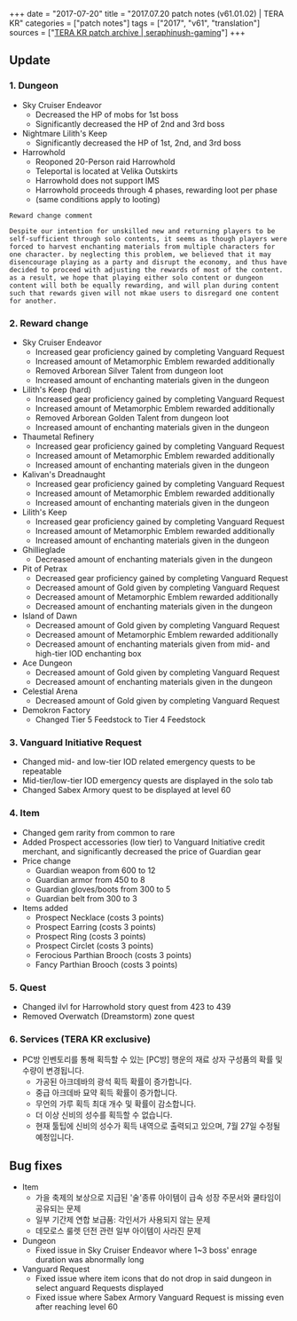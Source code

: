 +++
date = "2017-07-20"
title = "2017.07.20 patch notes (v61.01.02) | TERA KR"
categories = ["patch notes"]
tags = ["2017", "v61", "translation"]
sources = ["[TERA KR patch archive | seraphinush-gaming](/ko/patch/2017/v61-01-02)"]
+++

## Update

### **1.** Dungeon
- Sky Cruiser Endeavor
  - Decreased the HP of mobs for 1st boss
  - Significantly decreased the HP of 2nd and 3rd boss
- Nightmare Lilith's Keep
  - Significantly decreased the HP of 1st, 2nd, and 3rd boss
- Harrowhold
  - Reoponed 20-Person raid Harrowhold
  - Teleportal is located at Velika Outskirts
  - Harrowhold does not support IMS
  - Harrowhold proceeds through 4 phases, rewarding loot per phase
  - (same conditions apply to looting)

```
Reward change comment

Despite our intention for unskilled new and returning players to be self-sufficient through solo contents, it seems as though players were forced to harvest enchanting materials from multiple characters for one character. by neglecting this problem, we believed that it may disencourage playing as a party and disrupt the economy, and thus have decided to proceed with adjusting the rewards of most of the content. as a result, we hope that playing either solo content or dungeon content will both be equally rewarding, and will plan during content such that rewards given will not mkae users to disregard one content for another.
```

### **2.** Reward change
- Sky Cruiser Endeavor
  - Increased gear proficiency gained by completing Vanguard Request
  - Increased amount of Metamorphic Emblem rewarded additionally
  - Removed Arborean Silver Talent from dungeon loot
  - Increased amount of enchanting materials given in the dungeon
- Lilith's Keep (hard)
  - Increased gear proficiency gained by completing Vanguard Request
  - Increased amount of Metamorphic Emblem rewarded additionally
  - Removed Arborean Golden Talent from dungeon loot
  - Increased amount of enchanting materials given in the dungeon
- Thaumetal Refinery
  - Increased gear proficiency gained by completing Vanguard Request
  - Increased amount of Metamorphic Emblem rewarded additionally
  - Increased amount of enchanting materials given in the dungeon
- Kalivan's Dreadnaught
  - Increased gear proficiency gained by completing Vanguard Request
  - Increased amount of Metamorphic Emblem rewarded additionally
  - Increased amount of enchanting materials given in the dungeon
- Lilith's Keep
  - Increased gear proficiency gained by completing Vanguard Request
  - Increased amount of Metamorphic Emblem rewarded additionally
  - Increased amount of enchanting materials given in the dungeon
- Ghillieglade
  - Decreased amount of enchanting materials given in the dungeon
- Pit of Petrax
  - Decreased gear proficiency gained by completing Vanguard Request
  - Decreased amount of Gold given by completing Vanguard Request
  - Decreased amount of Metamorphic Emblem rewarded additionally
  - Decreased amount of enchanting materials given in the dungeon
- Island of Dawn
  - Decreased amount of Gold given by completing Vanguard Request
  - Decreased amount of Metamorphic Emblem rewarded additionally
  - Decreased amount of enchanting materials given from mid- and high-tier IOD enchanting box
- Ace Dungeon
  - Decreased amount of Gold given by completing Vanguard Request
  - Decreased amount of enchanting materials given in the dungeon
- Celestial Arena
  - Decreased amount of Gold given by completing Vanguard Request
- Demokron Factory
  - Changed Tier 5 Feedstock to Tier 4 Feedstock

### **3.** Vanguard Initiative Request
- Changed mid- and low-tier IOD related emergency quests to be repeatable
- Mid-tier/low-tier IOD emergency quests are displayed in the solo tab
- Changed Sabex Armory quest to be displayed at level 60

### **4.** Item
- Changed gem rarity from common to rare
- Added Prospect accessories (low tier) to Vanguard Initiative credit merchant, and significantly decreased the price of Guardian gear
- Price change
  - Guardian weapon from 600 to 12
  - Guardian armor from 450 to 8
  - Guardian gloves/boots from 300 to 5
  - Guardian belt from 300 to 3
- Items added
  - Prospect Necklace (costs 3 points)
  - Prospect Earring (costs 3 points)
  - Prospect Ring (costs 3 points)
  - Prospect Circlet (costs 3 points)
  - Ferocious Parthian Brooch (costs 3 points)
  - Fancy Parthian Brooch (costs 3 points)

### **5.** Quest
- Changed ilvl for Harrowhold story quest from 423 to 439
- Removed Overwatch (Dreamstorm) zone quest

### **6.** Services (TERA KR exclusive)
- PC방 인벤토리를 통해 획득할 수 있는 [PC방] 행운의 재료 상자 구성품의 확률 및 수량이 변경됩니다.
  - 가공된 아크데바의 광석 획득 확률이 증가합니다.
  - 중급 아크데바 묘약 획득 확률이 증가합니다.
  - 무언의 가루 획득 최대 개수 및 확률이 감소합니다.
  - 더 이상 신비의 성수를 획득할 수 없습니다.
  - 현재 툴팁에 신비의 성수가 획득 내역으로 출력되고 있으며, 7월 27일 수정될 예정입니다.

## Bug fixes

- Item
  - 가을 축제의 보상으로 지급된 '술'종류 아이템이 급속 성장 주문서와 쿨타임이 공유되는 문제
  - 일부 기간제 연합 보급품: 각인서가 사용되지 않는 문제
  - 데모로스 룰렛 던전 관련 일부 아이템이 사라진 문제
- Dungeon
  - Fixed issue in Sky Cruiser Endeavor where 1~3 boss' enrage duration was abnormally long
- Vanguard Request
  - Fixed issue where item icons that do not drop in said dungeon in select anguard Requests displayed
  - Fixed issue where Sabex Armory Vanguard Request is missing even after reaching level 60
